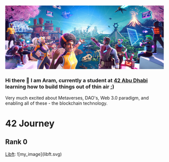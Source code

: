![my_image](meta.jpeg)

### Hi there 👋 I am Aram, currently a student at <a href="https://42abudhabi.ae/"> 42 Abu Dhabi </a> learning how to build things out of thin air ;)
Very much excited about Metaverses, DAO's, Web 3.0 paradigm, and enabling all of these - the blockchain technology.  

<h1>42 Journey</h>
<h2>Rank 0</h2>
<a href="https://github.com/akeryan/42AD-libft">Libft</a>: ![my_image](libft.svg)

<!--
**akeryan/akeryan** is a ✨ _special_ ✨ repository because its `README.md` (this file) appears on your GitHub profile.

Here are some ideas to get you started:

- 🔭 I’m currently working on ...
- 🌱 I’m currently learning ...
- 👯 I’m looking to collaborate on ...
- 🤔 I’m looking for help with ...
- 💬 Ask me about ...
- 📫 How to reach me: ...
- 😄 Pronouns: ...
- ⚡ Fun fact: ...
--> 

